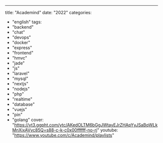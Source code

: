 ---
title: "Academind"
date: "2022"
categories:
  - "english"
tags:
  - "backend"
  - "chat"
  - "devops"
  - "docker"
  - "express"
  - "frontend"
  - "hmvc"
  - "jade"
  - "js"
  - "laravel"
  - "mysql"
  - "nextjs"
  - "nodejs"
  - "php"
  - "realtime"
  - "database"
  - "vuejs"
  - "pin"
  - "golang"
cover: "https://yt3.ggpht.com/ytc/AKedOLTM6bGgJWtayEJrZHApYyJSaBqWLkMnXixAVvc85Q=s88-c-k-c0x00ffffff-no-rj"
youtube: "https://www.youtube.com/c/Academind/playlists"